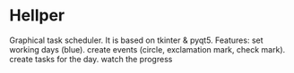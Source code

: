 # Hellper
Graphical task scheduler. It is based on tkinter &amp; pyqt5. Features: set working days (blue). create events (circle, exclamation mark, check mark). create tasks for the day. watch the progress
